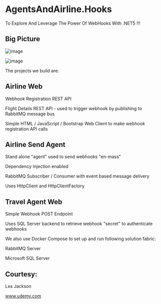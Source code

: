 # AgentsAndAirline.Hooks
To Explore And Leverage The Power Of WebHooks With .NET5 !!!

## Big Picture
![image](https://user-images.githubusercontent.com/16538471/137380108-2686a73d-9117-439e-a9c9-151c42dba090.png)

![image](https://user-images.githubusercontent.com/16538471/137380245-bacb29c6-3745-4187-9d06-548769551375.png)


The projects we build are:

## Airline Web

Webhook Registration REST API

Flight Details REST API - used to trigger webhook by publishing to RabbitMQ message bus

Simple HTML / JavaScript / Bootstrap Web Client to make webhook registration API calls

## Airline Send Agent

Stand alone "agent" used to send webhooks "en-mass"

Dependency Injection enabled

RabbitMQ Subscriber / Consumer with event based message delivery

Uses HttpClient and HttpClientFactory

## Travel Agent Web

Simple Webhook POST Endpoint

Uses SQL Server backend to retrieve webhook "secret" to authenticate webhooks

We also use Docker Compose to set up and run following solution fabric:

RabbitMQ Server

Microsoft SQL Server


## Courtesy:

Les Jackson

www.udemy.com
